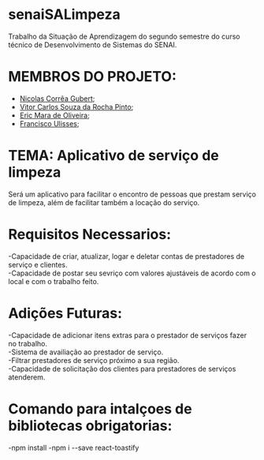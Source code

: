 # senaiSALimpeza

Trabalho da Situação de Aprendizagem do segundo semestre do curso técnico de Desenvolvimento de Sistemas do SENAI.

# MEMBROS DO PROJETO:
- [Nicolas Corrêa Gubert](https://github.com/correagubert);
- [Vitor Carlos Souza da Rocha Pinto](https://github.com/OracleThe61);
- [Eric Mara de Oliveira](https://github.com/Eric02222);
- [Francisco Ulisses](https://github.com/ulissessantos95);
  
# TEMA: Aplicativo de serviço de limpeza
Será um aplicativo para facilitar o encontro de pessoas que prestam serviço de limpeza, além de facilitar também a locação do serviço.

# Requisitos Necessarios:
-Capacidade de criar, atualizar, logar e deletar contas de prestadores de serviço e clientes.  
-Capacidade de postar seu sevriço com valores ajustáveis de acordo com o local e com o trabalho feito.  

# Adições Futuras: 
-Capacidade de adicionar itens extras para o prestador de serviços fazer no trabalho.  
-Sistema de availiação ao prestador de serviço.  
-Filtrar prestadores de serviço próximo a sua região.  
-Capacidade de solicitação dos clientes para prestadores de serviços atenderem.  

# Comando para intalçoes de bibliotecas obrigatorias: 
-npm install
-npm i --save react-toastify

